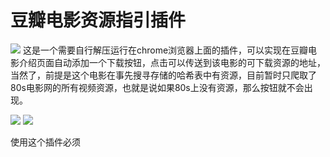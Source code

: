 # 豆瓣电影资源指引插件
![](https://camo.githubusercontent.com/3f7996bf7bd441deb7199c498aaa835164dee8da/68747470733a2f2f696d672e736869656c64732e696f2f6475622f6c2f766962652d642e737667)
这是一个需要自行解压运行在chrome浏览器上面的插件，可以实现在豆瓣电影介绍页面自动添加一个下载按钮，点击可以传送到该电影的可下载资源的地址，当然了，前提是这个电影在事先搜寻存储的哈希表中有资源，目前暂时只爬取了80s电影网的所有视频资源，也就是说如果80s上没有资源，那么按钮就不会出现。

![](./images/1.jpeg)
![](./images/3.jpeg)

使用这个插件必须
